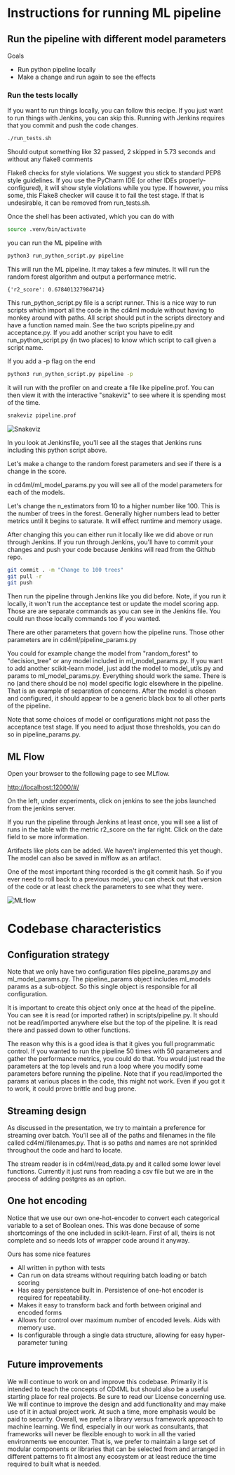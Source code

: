 # Instructions for running ML pipeline

## Run the pipeline with different model parameters

Goals

* Run python pipeline locally
* Make a change and run again to see the effects

### Run the tests locally

If you want to run things locally, you can follow this recipe. If you just want
to run things with Jenkins, you can skip this. Running with Jenkins requires that
you commit and push the code changes. 

```bash
./run_tests.sh
```

Should output something like
32 passed, 2 skipped in 5.73 seconds
and without any flake8 comments

Flake8 checks for style violations. We suggest you stick to standard PEP8 style
guidelines. If you use the PyCharm IDE (or other IDEs properly-configured), it will show
style violations while you type. If however, you miss some, this Flake8 checker will
cause it to fail the test stage. If that is undesirable, it can be removed 
from run_tests.sh.

Once the shell has been activated, which you can do with 
```bash
source .venv/bin/activate
```

you can run the ML pipeline with

```bash
python3 run_python_script.py pipeline
```

This will run the ML pipeline. It may takes a few minutes. It will run the random forest 
algorithm and output a performance metric. 

`{'r2_score': 0.678401327984714}`

This run_python_script.py file is a script runner. This is a nice way to run scripts which import 
all the code in the cd4ml module without having to monkey around with paths. All script should put
in the scripts directory and have a function named main. See the two scripts pipeline.py 
and acceptance.py. If you add another script you have to edit run_python_script.py (in two places)
to know which script to call given a script name. 

If you add a -p flag on the end
```bash
python3 run_python_script.py pipeline -p
```

it will run with the profiler on and create a file like pipeline.prof. You can then view it with 
the interactive "snakeviz" to see where it is spending most of the time. 
```bash
snakeviz pipeline.prof
```

![Snakeviz](./images/snakeviz.png)

In you look at Jenkinsfile, you'll see all the stages that Jenkins runs including this 
python script above.

Let's make a change to the random forest parameters and see if there is a change in the score.

in cd4ml/ml_model_params.py you will see all of the model parameters for each of the models.

Let's change the n_estimators from 10 to a higher number like 100. This is the number of trees
in the forest. Generally higher numbers lead to better metrics until it begins to saturate. It
will effect runtime and memory usage. 

After changing this you can either run it locally like we did above or run through Jenkins. If
you run through Jenkins, you'll have to commit your changes and push your code because Jenkins will
read from the Github repo. 

```bash
git commit . -m "Change to 100 trees"
git pull -r
git push
```

Then run the pipeline through Jenkins like you did before. Note, if you run it locally, it won't 
run the acceptance test or update the model scoring app. Those are are separate commands as you
can see in the Jenkins file. You could run those locally commands too if you wanted.

There are other parameters that govern how the pipeline runs. Those other parameters are in
cd4ml/pipeline_params.py

You could for example change the model from "random_forest" to "decision_tree" or any model 
included in ml_model_params.py. If you want to add another scikit-learn model, just add the model
to model_utils.py and params to ml_model_params.py. Everything should work the same. There is no
(and there should be no) model specific logic elsewhere in the pipeline. That is an example of
separation of concerns. After the model is chosen and configured, it should appear to be a 
generic black box to all other parts of the pipeline. 

Note that some choices of model or configurations might not pass the acceptance test stage. 
If you need to adjust those thresholds, you can do so in pipeline_params.py. 

## ML Flow

Open your browser to the following page to see MLflow.

[http://localhost:12000/#/](http://localhost:12000/#/)

On the left, under experiments, click on jenkins to see the jobs launched from 
the jenkins server.

If you run the pipeline through Jenkins at least once, you will see a list of runs in the 
table with the metric r2_score on the far right. Click on the date field to se more information.

Artifacts like plots can be added. We haven't implemented this yet though. 
The model can also be saved in mlflow as an artifact.

One of the most important thing recorded is the git commit hash. So if you ever need to roll back
to a previous model, you can check out that version of the code or at least check the parameters
to see what they were.

![MLflow](./images/mlflow.png)


# Codebase characteristics

## Configuration strategy

Note that we only have two configuration files pipeline_params.py and ml_model_params.py. The
pipeline_params object includes ml_models params as a sub-object. So this single object 
is responsible for all configuration.

It is important to create this object only once at the head of the pipeline. You can see it 
is read (or imported rather) in scripts/pipeline.py. It should not be read/imported anywhere else
but the top of the pipeline. It is read there and passed down to other functions. 

The reason why this is a good idea is that it gives you full programmatic control. If you 
wanted to run the pipeline 50 times with 50 parameters and gather the performance metrics, you
could do that. You would just read the parameters at the top levels and run a loop where you 
modify some parameters before running the pipeline. Note that if you read/imported the 
params at various places in the code, this might not work. Even if you got it to work, it could
prove brittle and bug prone. 

## Streaming design

As discussed in the presentation, we try to maintain a preference for streaming over batch.
You'll see all of the paths and filenames in the  file called cd4ml/filenames.py. That is so
paths and names are not sprinkled throughout the code and hard to locate. 

The stream reader is in cd4ml/read_data.py and it called some lower level functions. Currently
it just runs from reading a csv file but we are in the process of adding postgres as an option.

## One hot encoding

Notice that we use our own one-hot-encoder to convert each categorical variable to a set 
of Boolean ones. This was done because of some shortcomings of the one included in scikit-learn. 
First of all, theirs is not complete and so needs lots of wrapper code around it anyway. 

Ours has some nice features

* All written in python with tests
* Can run on data streams without requiring batch loading or batch scoring
* Has easy persistence built in. Persistence of one-hot encoder is required for repeatability.
* Makes it easy to transform back and forth between original and encoded forms
* Allows for control over maximum number of encoded levels. Aids with memory use.
* Is configurable through a single data structure, allowing for easy hyper-parameter tuning

## Future improvements

We will continue to work on and improve this codebase. Primarily it is intended to teach the 
concepts of CD4ML but should also be a useful starting place for real projects. Be sure to 
read our License concerning use. We will continue to improve the design and add functionality
and may make use of it in actual project work. At such a time, more emphasis would be paid to 
security. Overall, we prefer a library versus framework approach to machine learning. 
We find, especially in our work as consultants, that frameworks will never be flexible enough 
to work in all the varied environments we encounter. That is, we prefer to maintain a large 
set of modular components or libraries that can be selected from and arranged in different 
patterns to fit almost any ecosystem or at least reduce the time required to built what is 
needed.
